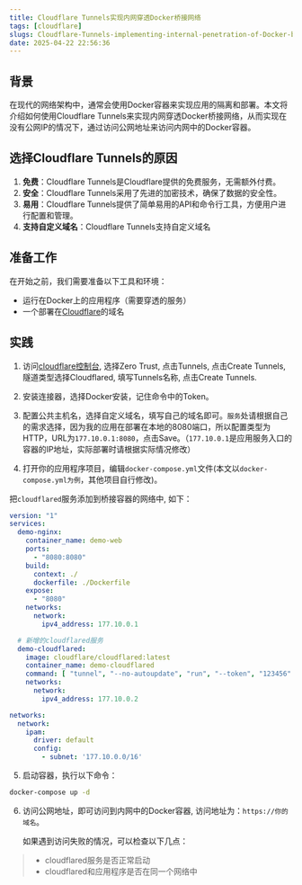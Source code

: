 ```yaml
---
title: Cloudflare Tunnels实现内网穿透Docker桥接网络
tags: [cloudflare]
slugs: Cloudflare-Tunnels-implementing-internal-penetration-of-Docker-bridge-networks
date: 2025-04-22 22:56:36
---
```


## 背景

在现代的网络架构中，通常会使用Docker容器来实现应用的隔离和部署。本文将介绍如何使用Cloudflare Tunnels来实现内网穿透Docker桥接网络，从而实现在没有公网IP的情况下，通过访问公网地址来访问内网中的Docker容器。

## 选择Cloudflare Tunnels的原因

1. **免费**：Cloudflare Tunnels是Cloudflare提供的免费服务，无需额外付费。
2. **安全**：Cloudflare Tunnels采用了先进的加密技术，确保了数据的安全性。
3. **易用**：Cloudflare Tunnels提供了简单易用的API和命令行工具，方便用户进行配置和管理。
4. **支持自定义域名**：Cloudflare Tunnels支持自定义域名

## 准备工作

在开始之前，我们需要准备以下工具和环境：

- 运行在Docker上的应用程序（需要穿透的服务）
- 一个部署在[Cloudflare](https://cloudflare.com)的域名

## 实践

1. 访问[cloudflare控制台](https://dash.cloudflare.com/), 选择Zero Trust, 点击Tunnels, 点击Create Tunnels,隧道类型选择Cloudflared, 填写Tunnels名称, 点击Create Tunnels.

2. 安装连接器，选择Docker安装，记住命令中的Token。

3. 配置公共主机名，选择自定义域名，填写自己的域名即可。`服务`处请根据自己的需求选择，因为我的应用在部署在本地的8080端口，所以配置类型为HTTP，URL为`177.10.0.1:8080`，点击Save。（`177.10.0.1`是应用服务入口的容器的IP地址，实际部署时请根据实际情况修改）

4. 打开你的应用程序项目，编辑`docker-compose.yml`文件(本文以`docker-compose.yml为例`，其他项目自行修改)。

把`cloudflared`服务添加到桥接容器的网络中, 如下：

```yaml
version: "1"
services:
  demo-nginx:
    container_name: demo-web
    ports:
      - "8080:8080"
    build:
      context: ./
      dockerfile: ./Dockerfile
    expose:
      - "8080"
    networks:
      network:
        ipv4_address: 177.10.0.1

  # 新增的cloudflared服务
  demo-cloudflared:
    image: cloudflare/cloudflared:latest
    container_name: demo-cloudflared
    command: [ "tunnel", "--no-autoupdate", "run", "--token", "123456" ]
    networks:
      network:
        ipv4_address: 177.10.0.2

networks:
  network:
    ipam:
      driver: default
      config:
        - subnet: '177.10.0.0/16'
```

5. 启动容器，执行以下命令：

```bash
docker-compose up -d
```

6. 访问公网地址，即可访问到内网中的Docker容器, 访问地址为：`https://你的域名`。

    如果遇到访问失败的情况，可以检查以下几点：

> - cloudflared服务是否正常启动
> - cloudflared和应用程序是否在同一个网络中